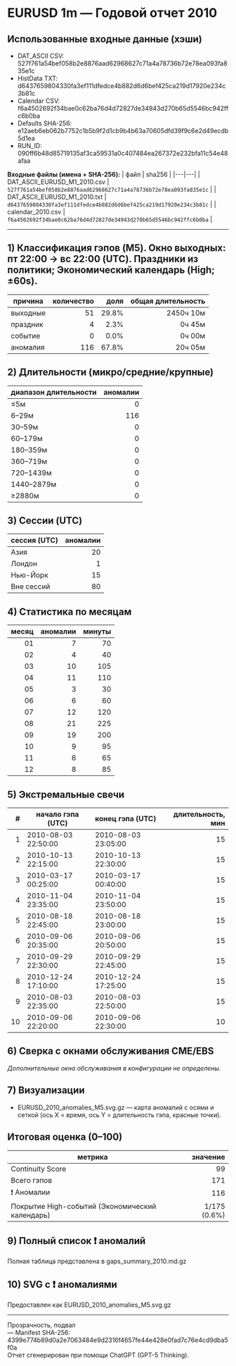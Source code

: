 # EURUSD 1m — Годовой отчет 2010

## Использованные входные данные (хэши)
- DAT_ASCII CSV: 527f761a54bef058b2e8876aad62968627c71a4a78736b72e78ea093fa835e1c  
- HistData TXT: d6437659804330fa3ef111dfedce4b882d6d6bef425ca219d17920e234c3b81c  
- Calendar CSV: f6a4502692f34bae0c62ba76d4d72827de34943d270b65d5546bc942ffc6b0ba  
- Defaults SHA-256: e12aeb6eb062b7752c1b5b9f2d1cb9b4b63a70605dfd39f9c6e2d49ecdb5d1ea  
- RUN_ID: 090ff6b48d85719135af3ca59531a0c407484ea267372e232bfa11c54e48afaa  

**Входные файлы (имена + SHA-256):**
| файл | sha256 |
|---|---|
| DAT_ASCII_EURUSD_M1_2010.csv | `527f761a54bef058b2e8876aad62968627c71a4a78736b72e78ea093fa835e1c` |
| DAT_ASCII_EURUSD_M1_2010.txt | `d6437659804330fa3ef111dfedce4b882d6d6bef425ca219d17920e234c3b81c` |
| calendar_2010.csv | `f6a4502692f34bae0c62ba76d4d72827de34943d270b65d5546bc942ffc6b0ba` |

---

## 1) Классификация гэпов (M5). Окно выходных: пт 22:00 → вс 22:00 (UTC). Праздники из политики; Экономический календарь (High; ±60s).
| причина | количество | доля | общая длительность |
|---|---:|---:|---:|
| выходные | 51 | 29.8% | 2450ч 10м |
| праздник | 4 | 2.3% | 0ч 45м |
| событие | 0 | 0.0% | 0ч 00м |
| аномалия | 116 | 67.8% | 20ч 05м |

## 2) Длительности (микро/средние/крупные)
| диапазон длительности | аномалии |
|---|---:|
| ≤5м | 0 |
| 6–29м | 116 |
| 30–59м | 0 |
| 60–179м | 0 |
| 180–359м | 0 |
| 360–719м | 0 |
| 720–1439м | 0 |
| 1440–2879м | 0 |
| ≥2880м | 0 |

## 3) Сессии (UTC)
| сессия (UTC) | аномалии |
|---|---:|
| Азия | 20 |
| Лондон | 1 |
| Нью-Йорк | 15 |
| Вне сессий | 80 |

## 4) Статистика по месяцам
| месяц | аномалии | минуты |
|---:|---:|---:|
| 01 | 7 | 70 |
| 02 | 4 | 40 |
| 03 | 10 | 105 |
| 04 | 11 | 110 |
| 05 | 3 | 30 |
| 06 | 6 | 60 |
| 07 | 12 | 120 |
| 08 | 21 | 225 |
| 09 | 19 | 200 |
| 10 | 9 | 95 |
| 11 | 6 | 65 |
| 12 | 8 | 85 |

## 5) Экстремальные свечи
| # | начало гэпа (UTC) | конец гэпа (UTC) | длительность, мин |
|---:|---|---|---:|
| 1 | 2010-08-03 22:50:00 | 2010-08-03 23:05:00 | 15 |
| 2 | 2010-10-13 22:15:00 | 2010-10-13 22:30:00 | 15 |
| 3 | 2010-03-17 00:25:00 | 2010-03-17 00:40:00 | 15 |
| 4 | 2010-11-04 23:35:00 | 2010-11-04 23:50:00 | 15 |
| 5 | 2010-08-18 22:45:00 | 2010-08-18 23:00:00 | 15 |
| 6 | 2010-09-06 20:35:00 | 2010-09-06 20:50:00 | 15 |
| 7 | 2010-09-29 22:30:00 | 2010-09-29 22:45:00 | 15 |
| 8 | 2010-12-24 17:10:00 | 2010-12-24 17:25:00 | 15 |
| 9 | 2010-08-03 22:35:00 | 2010-08-03 22:50:00 | 15 |
| 10 | 2010-09-06 22:20:00 | 2010-09-06 22:30:00 | 10 |

## 6) Сверка с окнами обслуживания CME/EBS
_Дополнительные окна обслуживания в конфигурации не определены._

## 7) Визуализации
- EURUSD_2010_anomalies_M5.svg.gz — карта аномалий с осями и сеткой (ось X = время, ось Y = длительность гэпа, красные точки).

## Итоговая оценка (0–100)
| метрика | значение |
|---|---:|
| Continuity Score | 99 |
| Всего гэпов | 171 |
| ❗ Аномалии | 116 |
| Покрытие High-событий (Экономический календарь) | 1/175 (0.6%) |

## 9) Полный список ❗ аномалий
Полная таблица представлена в gaps_summary_2010.md.gz

## 10) SVG с ❗ аномалиями
Предоставлен как EURUSD_2010_anomalies_M5.svg.gz

---
Прозрачность, подвал  
— Manifest SHA-256: 4399e774b89d0a2e7063484e9d2316f4657fe44e428e0fad7c76e4cd9dba5f0a  
Отчет сгенерирован при помощи ChatGPT (GPT-5 Thinking).  
